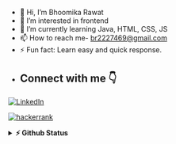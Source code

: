 - 👋 Hi, I’m Bhoomika Rawat
- 👀 I’m interested in frontend
- 🌱 I’m currently learning Java, HTML, CSS, JS
- 📫 How to reach me- br2227469@gmail.com
- ⚡ Fun fact: Learn easy and quick response.
-  ## Connect with me 👇
<p float="left">
    <a href="https://www.linkedin.com/in/bhoomi-rawat-a04b85301/" title="Direct to LinkedIn" target="_blank">
    <img src="https://img.shields.io/badge/LinkedIn-0077B5?style=for-the-badge&logo=linkedin&logoColor=white" alt="LinkedIn" /></a>
  </p>
  <p float="right">
  <a href="https://www.hackerrank.com/profile/bhumirawat643/" title="Direct to hackerrank" target="_blank">
     <img src="https://img.shields.io/badge/hackerrank-0077B5?style=for-the-badge&logo=hackerrank&logoColor=white" alt="hackerrank" /></a>
  </p> 
   <details>
  <summary><b>⚡ Github Status </b></summary>
<img height="118em" src="https://github-readme-stats.vercel.app/api?username=BhoomikaRawat1&theme=midnight-purple&show_icons=true&hide_border=true&count_private=true" alt="BhoomikaRawat1" />
<img height="118em" src="https://github-readme-stats.vercel.app/api/top-langs/?username=BhoomikaRawat1&theme=midnight-purple&show_icons=true&hide_border=true&layout=compact" alt="BhoomikaRawat1"/>
<img height="118em" src="https://github-readme-streak-stats.herokuapp.com/?user=BhoomikaRawat1&theme=midnight-purple&hide_border=true"/>
   </details>


<!---
BhoomikaRawat1/BhoomikaRawat1 is a ✨ special ✨ repository because its `README.md` (this file) appears on your GitHub profile.
You can click the Preview link to take a look at your changes.
--->
